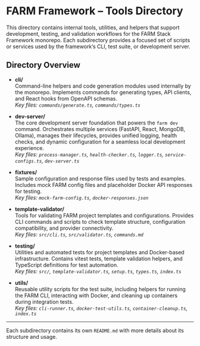 # FARM Framework – Tools Directory

This directory contains internal tools, utilities, and helpers that support development, testing, and validation workflows for the FARM Stack Framework monorepo. Each subdirectory provides a focused set of scripts or services used by the framework’s CLI, test suite, or development server.

## Directory Overview

- **cli/**  
  Command-line helpers and code generation modules used internally by the monorepo. Implements commands for generating types, API clients, and React hooks from OpenAPI schemas.  
  _Key files: `commands/generate.ts`, `commands/types.ts`_

- **dev-server/**  
  The core development server foundation that powers the `farm dev` command. Orchestrates multiple services (FastAPI, React, MongoDB, Ollama), manages their lifecycles, provides unified logging, health checks, and dynamic configuration for a seamless local development experience.  
  _Key files: `process-manager.ts`, `health-checker.ts`, `logger.ts`, `service-configs.ts`, `dev-server.ts`_

- **fixtures/**  
  Sample configuration and response files used by tests and examples. Includes mock FARM config files and placeholder Docker API responses for testing.  
  _Key files: `mock-farm-config.ts`, `docker-responses.json`_

- **template-validator/**  
  Tools for validating FARM project templates and configurations. Provides CLI commands and scripts to check template structure, configuration compatibility, and provider connectivity.  
  _Key files: `src/cli.ts`, `src/validator.ts`, `commands.md`_

- **testing/**  
  Utilities and automated tests for project templates and Docker-based infrastructure. Contains vitest tests, template validation helpers, and TypeScript definitions for test automation.  
  _Key files: `src/`, `template-validator.ts`, `setup.ts`, `types.ts`, `index.ts`_

- **utils/**  
  Reusable utility scripts for the test suite, including helpers for running the FARM CLI, interacting with Docker, and cleaning up containers during integration tests.  
  _Key files: `cli-runner.ts`, `docker-test-utils.ts`, `container-cleanup.ts`, `index.ts`_

---

Each subdirectory contains its own `README.md` with more details about its structure and usage.
